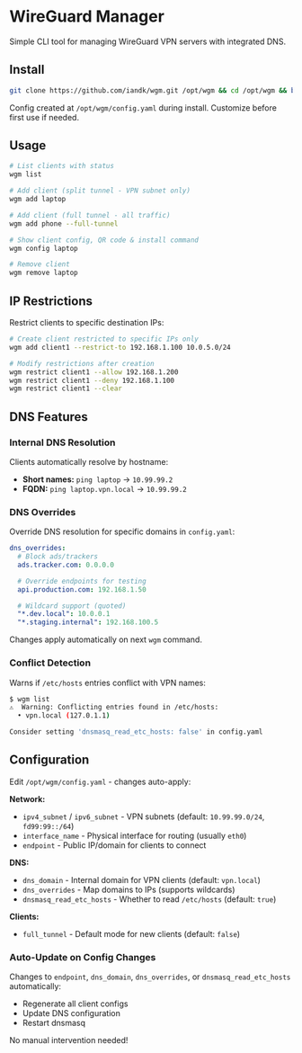 # WireGuard Manager

Simple CLI tool for managing WireGuard VPN servers with integrated DNS.

## Install

```bash
git clone https://github.com/iandk/wgm.git /opt/wgm && cd /opt/wgm && bash install.sh
```

Config created at `/opt/wgm/config.yaml` during install. Customize before first use if needed.

## Usage

```bash
# List clients with status
wgm list

# Add client (split tunnel - VPN subnet only)
wgm add laptop

# Add client (full tunnel - all traffic)
wgm add phone --full-tunnel

# Show client config, QR code & install command
wgm config laptop

# Remove client
wgm remove laptop
```

## IP Restrictions

Restrict clients to specific destination IPs:

```bash
# Create client restricted to specific IPs only
wgm add client1 --restrict-to 192.168.1.100 10.0.5.0/24

# Modify restrictions after creation
wgm restrict client1 --allow 192.168.1.200
wgm restrict client1 --deny 192.168.1.100
wgm restrict client1 --clear
```

## DNS Features

### Internal DNS Resolution

Clients automatically resolve by hostname:
- **Short names:** `ping laptop` → `10.99.99.2`
- **FQDN:** `ping laptop.vpn.local` → `10.99.99.2`

### DNS Overrides

Override DNS resolution for specific domains in `config.yaml`:

```yaml
dns_overrides:
  # Block ads/trackers
  ads.tracker.com: 0.0.0.0

  # Override endpoints for testing
  api.production.com: 192.168.1.50

  # Wildcard support (quoted)
  "*.dev.local": 10.0.0.1
  "*.staging.internal": 192.168.100.5
```

Changes apply automatically on next `wgm` command.

### Conflict Detection

Warns if `/etc/hosts` entries conflict with VPN names:

```bash
$ wgm list
⚠️  Warning: Conflicting entries found in /etc/hosts:
  • vpn.local (127.0.1.1)

Consider setting 'dnsmasq_read_etc_hosts: false' in config.yaml
```

## Configuration

Edit `/opt/wgm/config.yaml` - changes auto-apply:

**Network:**
- `ipv4_subnet` / `ipv6_subnet` - VPN subnets (default: `10.99.99.0/24`, `fd99:99::/64`)
- `interface_name` - Physical interface for routing (usually `eth0`)
- `endpoint` - Public IP/domain for clients to connect

**DNS:**
- `dns_domain` - Internal domain for VPN clients (default: `vpn.local`)
- `dns_overrides` - Map domains to IPs (supports wildcards)
- `dnsmasq_read_etc_hosts` - Whether to read `/etc/hosts` (default: `true`)

**Clients:**
- `full_tunnel` - Default mode for new clients (default: `false`)

### Auto-Update on Config Changes

Changes to `endpoint`, `dns_domain`, `dns_overrides`, or `dnsmasq_read_etc_hosts` automatically:
- Regenerate all client configs
- Update DNS configuration
- Restart dnsmasq

No manual intervention needed!
